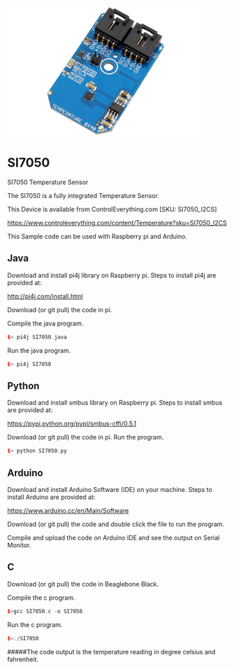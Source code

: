 [![SI7050](SI7050_I2CS.png)](https://www.controleverything.com/content/Temperature?sku=SI7050_I2CS)
# SI7050
SI7050 Temperature Sensor

The SI7050 is a fully integrated Temperature Sensor.

This Device is available from ControlEverything.com [SKU: SI7050_I2CS]

https://www.controleverything.com/content/Temperature?sku=SI7050_I2CS

This Sample code can be used with Raspberry pi and Arduino.

## Java
Download and install pi4j library on Raspberry pi. Steps to install pi4j are provided at:

http://pi4j.com/install.html

Download (or git pull) the code in pi.

Compile the java program.
```cpp
$> pi4j SI7050.java
```

Run the java program.
```cpp
$> pi4j SI7050
```

## Python
Download and install smbus library on Raspberry pi. Steps to install smbus are provided at:

https://pypi.python.org/pypi/smbus-cffi/0.5.1

Download (or git pull) the code in pi. Run the program.

```cpp
$> python SI7050.py
```

## Arduino
Download and install Arduino Software (IDE) on your machine. Steps to install Arduino are provided at:

https://www.arduino.cc/en/Main/Software

Download (or git pull) the code and double click the file to run the program.

Compile and upload the code on Arduino IDE and see the output on Serial Monitor.

## C

Download (or git pull) the code in Beaglebone Black.

Compile the c program.
```cpp
$>gcc SI7050.c -o SI7050
```
Run the c program.
```cpp
$>./SI7050
```

#####The code output is the temperature reading in degree celsius and fahrenheit.
